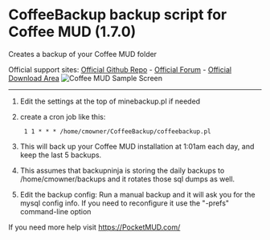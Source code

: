 # CoffeeBackup backup script for Coffee MUD (1.7.0)
Creates a backup of your Coffee MUD folder

Official support sites: [Official Github Repo](https://github.com/fstltna/CoffeeBackup) - [Official Forum](https://pocketmud.com/index.php/forum/server-utils)  - [Official Download Area](https://pocketmud.com/index.php/download-upload/category/4-servers)
![Coffee MUD Sample Screen](https://pocketmud.com/coffee_mud.png) 

---

1. Edit the settings at the top of minebackup.pl if needed
2. create a cron job like this:

        1 1 * * * /home/cmowner/CoffeeBackup/coffeebackup.pl

3. This will back up your Coffee MUD installation at 1:01am each day, and keep the last 5 backups.

4. This assumes that backupninja is storing the daily backups to /home/cmowner/backups and it rotates those sql dumps as well.

5. Edit the backup config:
 	Run a manual backup and it will ask you for the mysql config info. If you need to reconfigure it use the "-prefs" command-line option

If you need more help visit https://PocketMUD.com/
